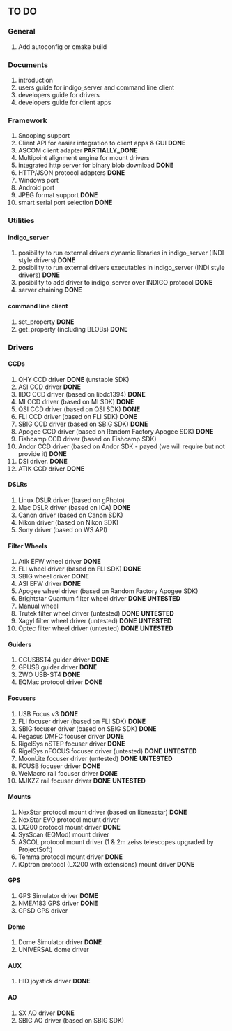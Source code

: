## TO DO

### General

1. Add autoconfig or cmake build

### Documents

1. introduction
2. users guide for indigo_server and command line client
3. developers guide for drivers
4. developers guide for client apps

### Framework

1. Snooping support
2. Client API for easier integration to client apps & GUI __DONE__
3. ASCOM client adapter __PARTIALLY_DONE__
4. Multipoint alignment engine for mount drivers
5. integrated http server for binary blob download __DONE__
6. HTTP/JSON protocol adapters __DONE__
7. Windows port
8. Android port
9. JPEG format support __DONE__
10. smart serial port selection __DONE__

### Utilities

#### indigo_server

1. posibility to run external drivers dynamic libraries in indigo_server (INDI style drivers) __DONE__
2. posibility to run external drivers executables in indigo_server (INDI style drivers) __DONE__
3. posibility to add driver to indigo_server over INDIGO protocol __DONE__
4. server chaining __DONE__

#### command line client

1. set_property __DONE__
2. get_property (including BLOBs) __DONE__

### Drivers

#### CCDs

1. QHY CCD driver __DONE__ (unstable SDK)
2. ASI CCD driver __DONE__
3. IIDC CCD driver (based on libdc1394) __DONE__
4. MI CCD driver (based on MI SDK) __DONE__
5. QSI CCD driver (based on QSI SDK) __DONE__
6. FLI CCD driver (based on FLI SDK) __DONE__
7. SBIG CCD driver (based on SBIG SDK) __DONE__
8. Apogee CCD driver (based on Random Factory Apogee SDK) __DONE__
9. Fishcamp CCD driver (based on Fishcamp SDK)
10. Andor CCD driver (based on Andor SDK - payed (we will require but not provide it) __DONE__
12. DSI driver. __DONE__
13. ATIK CCD driver __DONE__

#### DSLRs

1. Linux DSLR driver (based on gPhoto)
2. Mac DSLR driver (based on ICA) __DONE__
3. Canon driver (based on Canon SDK)
4. Nikon driver (based on Nikon SDK)
5. Sony driver (based on WS API)

#### Filter Wheels

1. Atik EFW wheel driver __DONE__
2. FLI wheel driver (based on FLI SDK) __DONE__
3. SBIG wheel driver __DONE__
4. ASI EFW driver __DONE__
5. Apogee wheel driver (based on Random Factory Apogee SDK)
6. Brightstar Quantum filter wheel driver __DONE__ __UNTESTED__
7. Manual wheel
8. Trutek filter wheel driver (untested) __DONE__ __UNTESTED__
9. Xagyl filter wheel driver (untested) __DONE__ __UNTESTED__
10. Optec filter wheel driver (untested) __DONE__ __UNTESTED__

#### Guiders

1. CGUSBST4 guider driver __DONE__
2. GPUSB guider driver __DONE__
3. ZWO USB-ST4 __DONE__
7. EQMac protocol driver __DONE__

#### Focusers

1. USB Focus v3 __DONE__
2. FLI focuser driver (based on FLI SDK) __DONE__
3. SBIG focuser driver (based on SBIG SDK) __DONE__
4. Pegasus DMFC focuser driver __DONE__
5. RigelSys nSTEP focuser driver __DONE__
6. RigelSys nFOCUS focuser driver (untested) __DONE__ __UNTESTED__
7. MoonLite focuser driver (untested) __DONE__ __UNTESTED__
8. FCUSB focuser driver __DONE__
9. WeMacro rail focuser driver __DONE__
10. MJKZZ rail focuser driver __DONE__ __UNTESTED__

#### Mounts

1. NexStar protocol mount driver (based on libnexstar) __DONE__
2. NexStar EVO protocol mount driver
3. LX200 protocol mount driver __DONE__
4. SysScan (EQMod) mount driver
5. ASCOL protocol mount driver (1 & 2m zeiss telescopes upgraded by ProjectSoft)
6. Temma protocol mount driver __DONE__
7. iOptron protocol (LX200 with extensions) mount driver __DONE__

#### GPS
1. GPS Simulator driver __DOME__
2. NMEA183 GPS driver __DONE__
3. GPSD GPS driver

#### Dome
1. Dome Simulator driver __DONE__
2. UNIVERSAL dome driver

#### AUX

1. HID joystick driver __DONE__

#### AO

1. SX AO driver __DONE__
2. SBIG AO driver (based on SBIG SDK)

